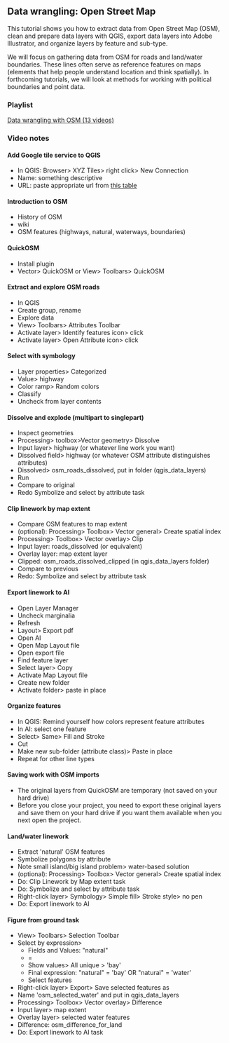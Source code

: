 ## Data wrangling: Open Street Map    

This tutorial shows you how to extract data from Open Street Map (OSM), clean and prepare data layers with QGIS, export data layers into Adobe Illustrator, and organize layers by feature and sub-type.   

We will focus on gathering data from OSM for roads and land/water boundaries. These lines often serve as reference features on maps (elements that help people understand location and think spatially). In forthcoming tutorials, we will look at methods for working with political boundaries and point data.    

### Playlist  

[Data wrangling with OSM (13 videos)](https://youtube.com/playlist?list=PLdXGsLVpvp2raFwvdkdHjD9sJR6RDu8BU)

### Video notes  

#### Add Google tile service to QGIS    

- In QGIS: Browser> XYZ Tiles> right click> New Connection  
- Name: something descriptive  
- URL: paste appropriate url from [this table](https://docs.google.com/spreadsheets/d/1MztAeJly_-2Jcf_5B0nzju4ejUGkN7fm2x8aUPVH06Q/edit?usp=sharing)

#### Introduction to OSM   

- History of OSM  
- wiki   
- OSM features (highways, natural, waterways, boundaries)  

#### QuickOSM  

- Install plugin  
- Vector> QuickOSM or View> Toolbars> QuickOSM  

#### Extract and explore OSM roads  

- In QGIS  
- Create group, rename
- Explore data  
- View> Toolbars> Attributes Toolbar
- Activate layer> Identify features icon> click   
- Activate layer> Open Attribute icon> click

#### Select with symbology  

- Layer properties> Categorized  
- Value> highway
- Color ramp> Random colors   
- Classify   
- Uncheck from layer contents  

#### Dissolve  and explode (multipart to singlepart)  

- Inspect geometries  
- Processing> toolbox>Vector geometry> Dissolve  
- Input layer> highway (or whatever line work you want)  
- Dissolved field> highway (or whatever OSM attribute distinguishes attributes)
- Dissolved> osm_roads_dissolved, put in folder (qgis_data_layers)  
- Run  
- Compare to original  
- Redo Symbolize and select by attribute task    

#### Clip linework by map extent  

- Compare OSM features to map extent  
- (optional): Processing> Toolbox> Vector general> Create spatial index
- Processing> Toolbox> Vector overlay> Clip  
- Input layer: roads_dissolved (or equivalent)  
- Overlay layer: map extent layer  
- Clipped: osm_roads_dissolved_clipped (in qgis_data_layers folder)
- Compare to previous  
- Redo: Symbolize and select by attribute task   

#### Export linework to AI  

- Open Layer Manager  
- Uncheck marginalia  
- Refresh  
- Layout> Export pdf  
- Open AI  
- Open Map Layout file    
- Open export file  
- Find feature layer  
- Select layer> Copy
- Activate Map Layout file
- Create new folder  
- Activate folder> paste in place  

#### Organize features  

- In QGIS: Remind yourself how colors represent feature attributes  
- In AI: select one feature
- Select> Same> Fill and Stroke  
- Cut  
- Make new sub-folder (attribute class)> Paste in place
- Repeat for other line types  

#### Saving work with OSM imports  

- The original layers from QuickOSM are temporary (not saved on your hard drive)  
- Before you close your project, you need to export these original layers and save them on your hard drive if you want them available when you next open the project.  

#### Land/water linework  

- Extract 'natural' OSM features  
- Symbolize polygons by attribute  
- Note small island/big island problem> water-based solution  
- (optional): Processing> Toolbox> Vector general> Create spatial index  
- Do: Clip Linework by Map extent task    
- Do: Symbolize and select by attribute task  
- Right-click layer> Symbology> Simple fill> Stroke style> no pen
- Do: Export linework to AI  

#### Figure from ground task  

- View> Toolbars> Selection Toolbar  
- Select by expression>
    - Fields and Values: "natural"
    - =  
    - Show values> All unique > 'bay'
    - Final expression:  "natural" = 'bay'  OR "natural" = 'water'  
    - Select features  
- Right-click layer> Export> Save selected features as  
- Name 'osm_selected_water' and put in qgis_data_layers  
- Processing> Toolbox> Vector overlay> Difference  
- Input layer> map extent
- Overlay layer> selected water features  
- Difference: osm_difference_for_land  
- Do: Export linework to AI task  
